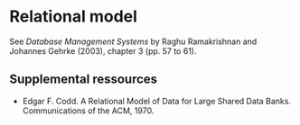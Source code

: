 # Relational model

See *Database Management Systems* by Raghu Ramakrishnan and Johannes
Gehrke (2003), chapter 3 (pp. 57 to 61).

## Supplemental ressources

-   Edgar F. Codd. A Relational Model of Data for Large Shared Data
    Banks. Communications of the ACM, 1970.
